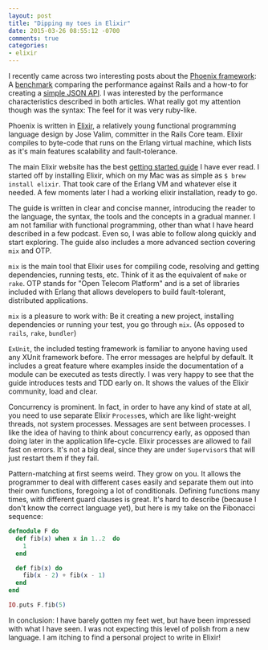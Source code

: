 ```yaml
---
layout: post
title: "Dipping my toes in Elixir"
date: 2015-03-26 08:55:12 -0700
comments: true
categories:
- elixir
---
```


I recently came across two interesting posts about the [Phoenix framework][1]: A [benchmark][2] comparing the performance against Rails and a how-to for creating a [simple JSON API][3]. I was interested by the performance characteristics described in both articles. What really got my attention though was the syntax: The feel for it was very ruby-like.

Phoenix is written in [Elixir][4], a relatively young functional programming language design by Jose Valim, committer in the Rails Core team. Elixir compiles to byte-code that runs on the Erlang virtual machine, which lists as it's main features scalability and fault-tolerance.

The main Elixir website has the best [getting started guide][5] I have ever read. I started off by installing Elixir, which on my Mac was as simple as `$ brew install elixir`. That took care of the Erlang VM and whatever else it needed. A few moments later I had a working elixir installation, ready to go.

The guide is written in clear and concise manner, introducing the reader to the language, the syntax, the tools and the concepts in a gradual manner. I am not familiar with functional programming, other than what I have heard described in a few podcast. Even so, I was able to follow along quickly and start exploring. The guide also includes a more advanced section covering `mix` and OTP.

`mix` is the main tool that Elixir uses for compiling code, resolving and getting dependencies, running tests, etc. Think of it as the equivalent of `make` or `rake`. OTP stands for "Open Telecom Platform" and is a set of libraries included with Erlang that allows developers to build fault-tolerant, distributed applications.

`mix` is a pleasure to work with: Be it creating a new project, installing dependencies or running your test, you go through `mix`. (As opposed to `rails`, `rake`, `bundler`)


`ExUnit`, the included testing framework is familiar to anyone having used any XUnit framework before. The error messages are helpful by default. It includes a great feature where examples inside the documentation of a module can be executed as tests directly. I was very happy to see that the guide introduces tests and TDD early on. It shows the values of the Elixir community, load and clear.

Concurrency is prominent. In fact, in order to have any kind of state at all, you need to use separate Elixir `Process`es, which are like light-weight threads, not system processes. Messages are sent between processes. I like the idea of having to think about concurrency early, as opposed than doing later in the application life-cycle. Elixir processes are allowed to fail fast on errors. It's not a big deal, since they are under `Supervisor`s that will just restart them if they fail.

Pattern-matching at first seems weird. They grow on you. It allows the programmer to deal with different cases easily and separate them out into their own functions, foregoing a lot of conditionals. Defining functions many times, with different guard clauses is great. It's hard to describe (because I don't know the correct language yet), but here is my take on the Fibonacci sequence:

``` elixir
defmodule F do
  def fib(x) when x in 1..2  do
    1
  end

  def fib(x) do
    fib(x - 2) + fib(x - 1)
  end
end

IO.puts F.fib(5)
```

In conclusion: I have barely gotten my feet wet, but have been impressed with what I have seen. I was not expecting this level of polish from a new language. I am itching to find a personal project to write in Elixir!

[1]: http://www.phoenixframework.org/
[2]: http://www.littlelines.com/blog/2014/07/08/elixir-vs-ruby-showdown-phoenix-vs-rails/
[3]: https://robots.thoughtbot.com/testing-a-phoenix-elixir-json-api
[4]: http://elixir-lang.org/
[5]: http://elixir-lang.org/getting-started/introduction.html
